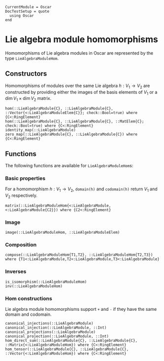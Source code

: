 ```@meta
CurrentModule = Oscar
DocTestSetup = quote
  using Oscar
end
```

# Lie algebra module homomorphisms

Homomorphisms of Lie algebra modules in Oscar are represented by the type
`LieAlgebraModuleHom`.

## Constructors

Homomorphisms of modules over the same Lie algebra
$h: V_1 \to V_2$ are constructed by providing either the images of the basis elements of $V_1$
or a $\dim V_1 \times \dim V_2$ matrix.

```@docs
hom(::LieAlgebraModule{C}, ::LieAlgebraModule{C}, ::Vector{<:LieAlgebraModuleElem{C}}; check::Bool=true) where {C<:RingElement}
hom(::LieAlgebraModule{C}, ::LieAlgebraModule{C}, ::MatElem{C}; check::Bool=true) where {C<:RingElement}
identity_map(::LieAlgebraModule)
zero_map(::LieAlgebraModule{C}, ::LieAlgebraModule{C}) where {C<:RingElement}
```

## Functions

The following functions are available for `LieAlgebraModuleHom`s:

### Basic properties
For a homomorphism $h: V_1 \to V_2$, `domain(h)` and `codomain(h)` return $V_1$ and $V_2$ respectively.

```@docs
matrix(::LieAlgebraModuleHom{<:LieAlgebraModule,<:LieAlgebraModule{C2}}) where {C2<:RingElement}
```

### Image
```@docs
image(::LieAlgebraModuleHom, ::LieAlgebraModuleElem)
```

### Composition
```@docs
compose(::LieAlgebraModuleHom{T1,T2}, ::LieAlgebraModuleHom{T2,T3}) where {T1<:LieAlgebraModule,T2<:LieAlgebraModule,T3<:LieAlgebraModule}
```

### Inverses
```@docs
is_isomorphism(::LieAlgebraModuleHom)
inv(::LieAlgebraModuleHom)
```

### Hom constructions
Lie algebra module homomorphisms support `+` and `-` if they have the same domain and codomain.

```@docs
canonical_injections(::LieAlgebraModule)
canonical_injection(::LieAlgebraModule, ::Int)
canonical_projections(::LieAlgebraModule)
canonical_projection(::LieAlgebraModule, ::Int)
hom_direct_sum(::LieAlgebraModule{C}, ::LieAlgebraModule{C}, ::Matrix{<:LieAlgebraModuleHom}) where {C<:RingElement}
hom_tensor(::LieAlgebraModule{C}, ::LieAlgebraModule{C}, ::Vector{<:LieAlgebraModuleHom}) where {C<:RingElement}
```
